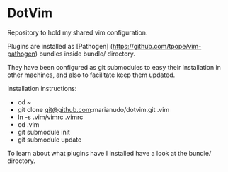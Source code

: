 DotVim
========

Repository to hold my shared vim configuration.

Plugins are installed as [Pathogen] (https://github.com/tpope/vim-pathogen) bundles inside bundle/ directory.

They have been configured as git submodules to easy their installation in other machines, and also to facilitate keep them updated.

Installation instructions:

* cd ~
* git clone git@github.com:marianudo/dotvim.git .vim
* ln -s .vim/vimrc .vimrc
* cd .vim
* git submodule init
* git submodule update

To learn about what plugins have I installed have a look at the bundle/ directory.
